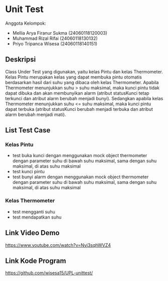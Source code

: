 # Unit Test
Anggota Kelompok:
- Mellia Arya Firanur Sukma (24060118120003)
- Muhammad Rizal Rifai (24060118130132)
- Priyo Tripanca Wisesa (24060118140151)

## Deskripsi
Class Under Test yang digunakan, yaitu kelas Pintu dan kelas Thermometer.
Kelas Pintu merupakan kelas yang dapat membuka pintu otomatis berdasarkan hasil dari suhu yang dibaca oleh kelas Thermometer.
Apabila Thermometer menunjukkan suhu > suhu maksimal, maka kunci pintu tidak dapat dibuka dan akan membunyikan alarm (atribut statusKunci tetap terkunci dan atribut alarm berubah menjadi bunyi). Sedangkan apabila kelas Thermometer menunjukkan suhu <= suhu maksimal, maka kunci pintu dapat terbuka (atribut statusKunci berubah menjadi terbuka dan atribut alarm berubah menjadi mati).

## List Test Case
### Kelas Pintu
- test buka kunci dengan menggunakan mock object thermometer dengan parameter suhu di bawah suhu maksimal, sama dengan suhu maksimal, di atas suhu maksimal
- test kunci pintu
- test bunyi alarm dengan menggunakan mock object thermometer dengan parameter suhu di bawah suhu maksimal, sama dengan suhu maksimal, di atas suhu maksimal
### Kelas Thermometer
- test mengganti suhu
- test mendapatkan suhu

## Link Video Demo
https://www.youtube.com/watch?v=Nyj3sqhWVZ4

## Link Kode Program
https://github.com/wisesa15/UPL-unittest/
